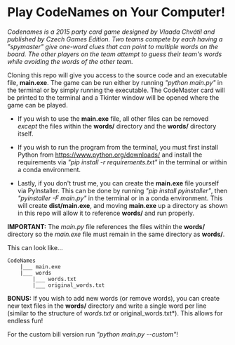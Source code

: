 # Play CodeNames on Your Computer! 

*Codenames is a 2015 party card game designed by Vlaada Chvátil and published by Czech Games Edition. Two teams compete by each having a "spymaster" give one-word clues that can point to multiple words on the board. The other players on the team attempt to guess their team's words while avoiding the words of the other team.*

Cloning this repo will give you access to the source code and an executable file, **main.exe**. The game can be run either by running *"python main.py"* in the terminal or by simply running the executable. The CodeMaster card will be printed to the terminal and a Tkinter window will be opened where the game can be played.

- If you wish to use the **main.exe** file, all other files can be removed *except* the files within the **words/** directory and the **words/** directory itself.

- If you wish to run the program from the terminal, you must first install Python from https://www.python.org/downloads/ and install the requirements via *"pip install -r requirements.txt"* in the terminal or within a conda environment.

- Lastly, if you don't trust me, you can create the **main.exe** file yourself via PyInstaller. This can be done by running *"pip install pyinstaller"*, then *"pyinstaller -F main.py"* in the terminal or in a conda environment. This will create **dist/main.exe**, and moving **main.exe** up a directory as shown in this repo will allow it to reference **words/** and run properly.

**IMPORTANT:** The *main.py* file references the files within the **words/** directory so the *main.exe* file must remain in the same directory as **words/**.

This can look like...

    CodeNames
        |___ main.exe
        |___ words
            |___ words.txt
            |___ original_words.txt

**BONUS:** If you wish to add new words (or remove words), you can create new text files in the **words/** directory and write a single word per line (similar to the structure of *words.txt* or original_words.txt*). This allows for endless fun!

For the custom bill version run *"python main.py --custom"*!